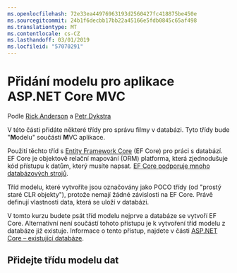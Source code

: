 ```yaml
---
ms.openlocfilehash: 72e33ea44976963193d2560427fc418875be450e
ms.sourcegitcommit: 24b1f6decbb17bb22a45166e5fdb0845c65af498
ms.translationtype: MT
ms.contentlocale: cs-CZ
ms.lasthandoff: 03/01/2019
ms.locfileid: "57070291"
---
```

# <a name="add-a-model-to-an-aspnet-core-mvc-app"></a>Přidání modelu pro aplikace ASP.NET Core MVC

Podle [Rick Anderson](https://twitter.com/RickAndMSFT) a [Petr Dykstra](https://github.com/tdykstra)

V této části přidáte některé třídy pro správu filmy v databázi. Tyto třídy bude "**M**odelu" součástí **M**VC aplikace.

Použití těchto tříd s [Entity Framework Core](/ef/core) (EF Core) pro práci s databází. EF Core je objektově relační mapování (ORM) platforma, která zjednodušuje kód přístupu k datům, který musíte napsat. [EF Core podporuje mnoho databázových strojů](/ef/core/providers/).

Tříd modelu, které vytvoříte jsou označovány jako POCO třídy (od "prostý staré CLR objekty"), protože nemají žádné závislosti na EF Core. Právě definují vlastnosti data, která se uloží v databázi.

V tomto kurzu budete psát tříd modelu nejprve a databáze se vytvoří EF Core. Alternativní není součástí tohoto přístupu je k vytvoření tříd modelu z databáze již existuje. Informace o tento přístup, najdete v části [ASP.NET Core – existující databáze](/ef/core/get-started/aspnetcore/existing-db).

## <a name="add-a-data-model-class"></a>Přidejte třídu modelu dat

